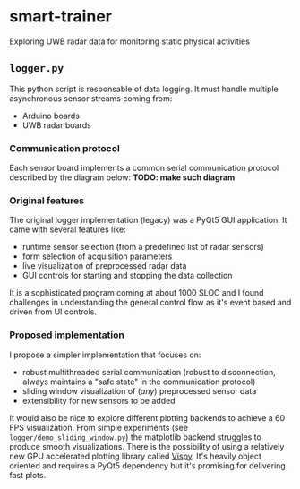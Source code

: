 # smart-trainer
Exploring UWB radar data for monitoring static physical activities


## `logger.py`
This python script is responsable of data logging. It must handle multiple asynchronous sensor streams coming from:
  * Arduino boards
  * UWB radar boards

### Communication protocol
Each sensor board implements a common serial communication protocol described by the diagram below:
**TODO: make such diagram**

### Original features
The original logger implementation (legacy) was a PyQt5 GUI application. It came with several features like:
  * runtime sensor selection (from a predefined list of radar sensors)
  * form selection of acquisition parameters
  * live visualization of preprocessed radar data
  * GUI controls for starting and stopping the data collection

It is a sophisticated program coming at about 1000 SLOC and I found challenges in understanding the general control flow as it's event based and driven from UI controls.

### Proposed implementation
I propose a simpler implementation that focuses on:
  * robust multithreaded serial communication (robust to disconnection, always maintains a "safe state" in the communication protocol)
  * sliding window visualization of (*any*) preprocessed sensor data
  * extensibility for new sensors to be added

It would also be nice to explore different plotting backends to achieve a 60 FPS visualization. From simple experiments (see `logger/demo_sliding_window.py`) the matplotlib backend struggles to produce smooth visualizations.
There is the possibility of using a relatively new GPU accelerated plotting library called [Vispy](https://vispy.org). It's heavily object oriented and requires a PyQt5 dependency but it's promising for delivering fast plots.

